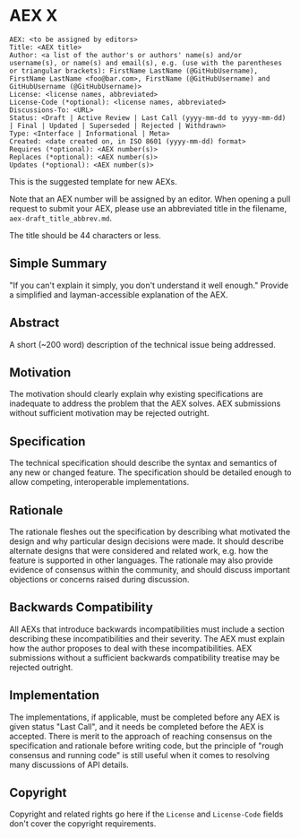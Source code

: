 # AEX X

```
AEX: <to be assigned by editors>
Title: <AEX title>
Author: <a list of the author's or authors' name(s) and/or username(s), or name(s) and email(s), e.g. (use with the parentheses or triangular brackets): FirstName LastName (@GitHubUsername), FirstName LastName <foo@bar.com>, FirstName (@GitHubUsername) and GitHubUsername (@GitHubUsername)>
License: <license names, abbreviated>
License-Code (*optional): <license names, abbreviated>
Discussions-To: <URL>
Status: <Draft | Active Review | Last Call (yyyy-mm-dd to yyyy-mm-dd) | Final | Updated | Superseded | Rejected | Withdrawn>
Type: <Interface | Informational | Meta>
Created: <date created on, in ISO 8601 (yyyy-mm-dd) format>
Requires (*optional): <AEX number(s)>
Replaces (*optional): <AEX number(s)>
Updates (*optional): <AEX number(s)>
```

This is the suggested template for new AEXs.

Note that an AEX number will be assigned by an editor. When opening a pull
request to submit your AEX, please use an abbreviated title in the filename,
`aex-draft_title_abbrev.md`.

The title should be 44 characters or less.


## Simple Summary

"If you can't explain it simply, you don't understand it well enough." Provide
a simplified and layman-accessible explanation of the AEX.


## Abstract

A short (~200 word) description of the technical issue being addressed.


## Motivation

The motivation should clearly explain why existing specifications are
inadequate to address the problem that the AEX solves. AEX submissions without
sufficient motivation may be rejected outright.


## Specification

The technical specification should describe the syntax and semantics of any new
or changed feature. The specification should be detailed enough to allow
competing, interoperable implementations.


## Rationale

The rationale fleshes out the specification by describing what motivated the
design and why particular design decisions were made. It should describe
alternate designs that were considered and related work, e.g. how the feature
is supported in other languages. The rationale may also provide evidence of
consensus within the community, and should discuss important objections or
concerns raised during discussion.


## Backwards Compatibility

All AEXs that introduce backwards incompatibilities must include a section
describing these incompatibilities and their severity. The AEX must explain how
the author proposes to deal with these incompatibilities. AEX submissions
without a sufficient backwards compatibility treatise may be rejected outright.


## Implementation

The implementations, if applicable, must be completed before any AEX is given
status "Last Call", and it needs be completed before the AEX is accepted. There
is merit to the approach of reaching consensus on the specification and
rationale before writing code, but the principle of "rough consensus and
running code" is still useful when it comes to resolving many discussions of
API details.


## Copyright

Copyright and related rights go here if the `License` and `License-Code`
fields don't cover the copyright requirements.
